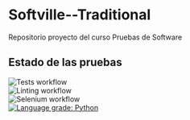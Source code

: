 # Softville--Traditional
Repositorio proyecto del curso Pruebas de Software 

## Estado de las pruebas
![Tests workflow](https://github.com/Dasc1227/Softville-NotTraditional/actions/workflows/pytest-tests.yml/badge.svg)\
![Linting workflow](https://github.com/Dasc1227/Softville-NotTraditional/actions/workflows/pytest-flake8.yml/badge.svg)\
![Selenium workflow](https://github.com/Dasc1227/Softville-NotTraditional/actions/workflows/pytest-selenium.yml/badge.svg)\
[![Language grade: Python](https://img.shields.io/lgtm/grade/python/g/Dasc1227/Softville-NotTraditional.svg?logo=lgtm&logoWidth=18)](https://lgtm.com/projects/g/Dasc1227/Softville-NotTraditional/context:python)